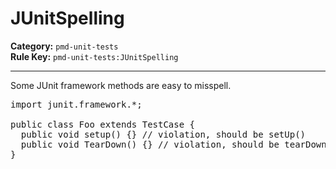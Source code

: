 # JUnitSpelling
**Category:** `pmd-unit-tests`<br/>
**Rule Key:** `pmd-unit-tests:JUnitSpelling`<br/>


-----

Some JUnit framework methods are easy to misspell.
<pre>
import junit.framework.*;

public class Foo extends TestCase {
  public void setup() {} // violation, should be setUp()
  public void TearDown() {} // violation, should be tearDown()
}
</pre>
